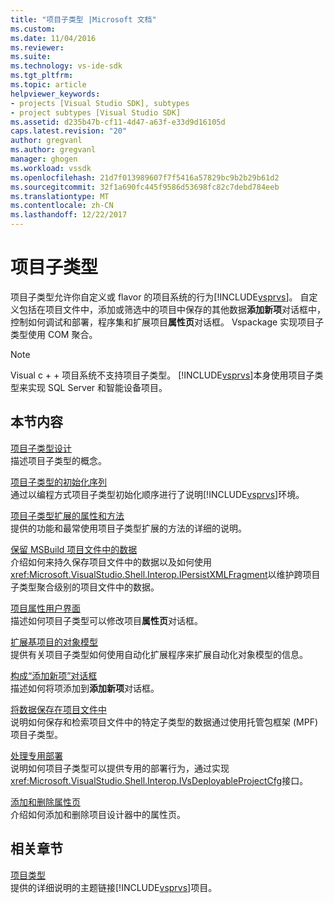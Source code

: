 ```yaml
---
title: "项目子类型 |Microsoft 文档"
ms.custom: 
ms.date: 11/04/2016
ms.reviewer: 
ms.suite: 
ms.technology: vs-ide-sdk
ms.tgt_pltfrm: 
ms.topic: article
helpviewer_keywords:
- projects [Visual Studio SDK], subtypes
- project subtypes [Visual Studio SDK]
ms.assetid: d235b47b-cf11-4d47-a63f-e33d9d16105d
caps.latest.revision: "20"
author: gregvanl
ms.author: gregvanl
manager: ghogen
ms.workload: vssdk
ms.openlocfilehash: 21d7f013989607f7f5416a57829bc9b2b29b61d2
ms.sourcegitcommit: 32f1a690fc445f9586d53698fc82c7debd784eeb
ms.translationtype: MT
ms.contentlocale: zh-CN
ms.lasthandoff: 12/22/2017
---
```

# <a name="project-subtypes"></a>项目子类型
项目子类型允许你自定义或 flavor 的项目系统的行为[!INCLUDE[vsprvs](../../code-quality/includes/vsprvs_md.md)]。 自定义包括在项目文件中，添加或筛选中的项目中保存的其他数据**添加新项**对话框中，控制如何调试和部署，程序集和扩展项目**属性页**对话框。 Vspackage 实现项目子类型使用 COM 聚合。  
  
> [!NOTE]
>  Visual c + + 项目系统不支持项目子类型。 [!INCLUDE[vsprvs](../../code-quality/includes/vsprvs_md.md)]本身使用项目子类型来实现 SQL Server 和智能设备项目。  
  
## <a name="in-this-section"></a>本节内容  
 [项目子类型设计](../../extensibility/internals/project-subtypes-design.md)  
 描述项目子类型的概念。  
  
 [项目子类型的初始化序列](../../extensibility/internals/initialization-sequence-of-project-subtypes.md)  
 通过以编程方式项目子类型初始化顺序进行了说明[!INCLUDE[vsprvs](../../code-quality/includes/vsprvs_md.md)]环境。  
  
 [项目子类型扩展的属性和方法](../../extensibility/internals/properties-and-methods-extended-by-project-subtypes.md)  
 提供的功能和最常使用项目子类型扩展的方法的详细的说明。  
  
 [保留 MSBuild 项目文件中的数据](../../extensibility/internals/persisting-data-in-the-msbuild-project-file.md)  
 介绍如何来持久保存项目文件中的数据以及如何使用<xref:Microsoft.VisualStudio.Shell.Interop.IPersistXMLFragment>以维护跨项目子类型聚合级别的项目文件中的数据。  
  
 [项目属性用户界面](../../extensibility/internals/project-property-user-interface.md)  
 描述如何项目子类型可以修改项目**属性页**对话框。  
  
 [扩展基项目的对象模型](../../extensibility/internals/extending-the-object-model-of-the-base-project.md)  
 提供有关项目子类型如何使用自动化扩展程序来扩展自动化对象模型的信息。  
  
 [构成“添加新项”对话框](../../extensibility/internals/contributing-to-the-add-new-item-dialog-box.md)  
 描述如何将项添加到**添加新项**对话框。  
  
 [将数据保存在项目文件中](../../extensibility/saving-data-in-project-files.md)  
 说明如何保存和检索项目文件中的特定子类型的数据通过使用托管包框架 (MPF) 项目子类型。  
  
 [处理专用部署](../../extensibility/internals/handling-specialized-deployment.md)  
 说明如何项目子类型可以提供专用的部署行为，通过实现<xref:Microsoft.VisualStudio.Shell.Interop.IVsDeployableProjectCfg>接口。  
  
 [添加和删除属性页](../../extensibility/adding-and-removing-property-pages.md)  
 介绍如何添加和删除项目设计器中的属性页。  
  
## <a name="related-sections"></a>相关章节  
 [项目类型](../../extensibility/internals/project-types.md)  
 提供的详细说明的主题链接[!INCLUDE[vsprvs](../../code-quality/includes/vsprvs_md.md)]项目。